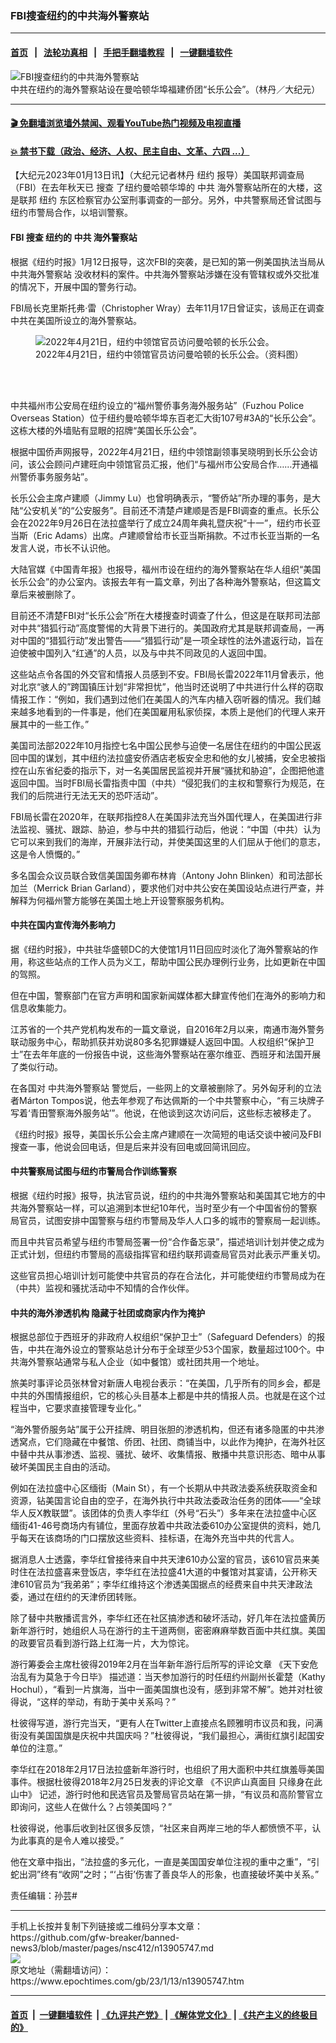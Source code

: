 ### FBI搜查纽约的中共海外警察站
------------------------

#### [首页](https://github.com/gfw-breaker/banned-news3/blob/master/README.md) &nbsp;&nbsp;|&nbsp;&nbsp; [法轮功真相](https://github.com/begood0513/basic/blob/master/README.md)  &nbsp;&nbsp;|&nbsp;&nbsp; [手把手翻墙教程](https://github.com/gfw-breaker/guides/wiki)  &nbsp;&nbsp;|&nbsp;&nbsp; [一键翻墙软件](https://github.com/gfw-breaker/nogfw/blob/master/README.md)  



<div><img alt="FBI搜查纽约的中共海外警察站" class="attachment-djy_600_400 size-djy_600_400 wp-post-image" src="https://i.epochtimes.com/assets/uploads/2023/01/id13905749-163352-600x400.jpeg"/>
<div class="caption">
 中共在纽约的海外警察站设在曼哈顿华埠福建侨团“长乐公会”。（林丹／大纪元）
</div></div><hr/>

#### [ 🎬  免翻墙浏览墙外禁闻、观看YouTube热门视频及电视直播](https://github.com/gfw-breaker/HelloWorld)

#### [ 💥  禁书下载（政治、经济、人权、民主自由、文革、六四 ...）](https://github.com/gfw-breaker/books/blob/master/README.md)

<div><p>
 【大纪元2023年01月13日讯】（大纪元记者林丹
 <ok href="https://www.epochtimes.com/gb/tag/%E7%BA%BD%E7%BA%A6.html">
  纽约
 </ok>
 报导）美国联邦调查局（FBI）在去年秋天已
 <ok href="https://www.epochtimes.com/gb/tag/%E6%90%9C%E6%9F%A5.html">
  搜查
 </ok>
 了纽约曼哈顿华埠的
 <ok href="https://www.epochtimes.com/gb/tag/%E4%B8%AD%E5%85%B1.html">
  中共
 </ok>
 海外警察站所在的大楼，这是联邦
 <ok href="https://www.epochtimes.com/gb/tag/%E7%BA%BD%E7%BA%A6.html">
  纽约
 </ok>
 东区检察官办公室刑事调查的一部分。另外，中共警察局还曾试图与纽约市警局合作，以培训警察。
</p>
<h4>
 FBI
 <ok href="https://www.epochtimes.com/gb/tag/%E6%90%9C%E6%9F%A5.html">
  搜查
 </ok>
 纽约的
 <ok href="https://www.epochtimes.com/gb/tag/%E4%B8%AD%E5%85%B1.html">
  中共
 </ok>
 海外警察站
</h4>
<p>
 根据《纽约时报》1月12日报导，这次FBI的突袭，是已知的第一例美国执法当局从
 <ok href="https://www.epochtimes.com/gb/tag/%E4%B8%AD%E5%85%B1%E6%B5%B7%E5%A4%96%E8%AD%A6%E5%AF%9F%E7%AB%99.html">
  中共海外警察站
 </ok>
 没收材料的案件。中共海外警察站涉嫌在没有管辖权或外交批准的情况下，开展中国的警务行动。
</p>
<p>
 FBI局长克里斯托弗‧雷（Christopher Wray）去年11月17日曾证实，该局正在调查中共在美国所设立的海外警察站。
</p>
<figure aria-describedby="caption-13905748" class="wp-caption aligncenter" id="13905748" style="width: 500px">
 <ok href=" https://i.epochtimes.com/assets/uploads/2023/01/id13905748-163351-450x338.jpeg" rel="noreferrer noopener" target="_blank">
  <img alt="2022年4月21日，纽约中领馆官员访问曼哈顿的长乐公会。" src="https://i.epochtimes.com/assets/uploads/2023/01/id13905748-163351-450x338.jpeg"/>
 </ok>
 <br/><figcaption class="wp-caption-text" id="caption-13905748">
  2022年4月21日，纽约中领馆官员访问曼哈顿的长乐公会。（资料图）
 </figcaption><br/>
</figure><br/>
<p>
 中共福州市公安局在纽约设立的“福州警侨事务海外服务站”（Fuzhou Police Overseas Station）位于纽约曼哈顿华埠东百老汇大街107号#3A的“长乐公会”。这栋大楼的外墙贴有显眼的招牌“美国长乐公会”。
</p>
<p>
 根据中国侨声网报导，2022年4月21日，纽约中领馆副领事吴晓明到长乐公会访问，该公会顾问卢建旺向中领馆官员汇报，他们“与福州市公安局合作……开通福州警侨事务服务站”。
</p>
<p>
 长乐公会主席卢建顺（Jimmy Lu）也曾明确表示，“警侨站”所办理的事务，是大陆“公安机关”的“公安服务”。目前还不清楚卢建顺是否是FBI调查的重点。长乐公会在2022年9月26日在法拉盛举行了成立24周年典礼暨庆祝“十一”，纽约市长亚当斯（Eric Adams）出席。卢建顺曾给市长亚当斯捐款。不过市长亚当斯的一名发言人说，市长不认识他。
</p>
<p>
 大陆官媒《中国青年报》也报导，福州市设在纽约的海外警察站在华人组织“美国长乐公会”的办公室内。该报去年有一篇文章，列出了各种海外警察站，但这篇文章后来被删除了。
</p>
<p>
 目前还不清楚FBI对“长乐公会”所在大楼搜查时调查了什么，但这是在联邦司法部对中共“猎狐行动”高度警惕的大背景下进行的。美国政府尤其是联邦调查局，一再对中国的“猎狐行动”发出警告——“猎狐行动”是一项全球性的法外遣返行动，旨在迫使被中国列入“红通”的人员，以及与中共不同政见的人返回中国。
</p>
<p>
 这些站点令各国的外交官和情报人员感到不安。FBI局长雷2022年11月曾表示，他对北京“骇人的”跨国镇压计划“非常担忧”，他当时还说明了中共进行什么样的窃取情报工作：“例如，我们遇到过他们在美国人的汽车内植入窃听器的情况。我们越来越多地看到的一件事是，他们在美国雇用私家侦探，本质上是他们的代理人来开展其中的一些工作。”
</p>
<p>
 美国司法部2022年10月指控七名中国公民参与迫使一名居住在纽约的中国公民返回中国的谋划，其中纽约法拉盛安侨酒店老板安全忠和他的女儿被捕，安全忠被指控在山东省纪委的指示下，对一名美国居民监视并开展“骚扰和胁迫”，企图把他遣返回中国。当时FBI局长雷指责中国（中共）“侵犯我们的主权和警察行为规范，在我们的后院进行无法无天的恐吓活动”。
</p>
<p>
 FBI局长雷在2020年，在联邦指控8人在美国非法充当外国代理人，在美国进行非法监视、骚扰、跟踪、胁迫，参与中共的猎狐行动后，他说：“中国（中共）认为它可以来到我们的海岸，开展非法行动，并使美国这里的人们屈从于他们的意志，这是令人愤慨的。”
</p>
<p>
 多名国会众议员联合致信美国国务卿布林肯（Antony John Blinken）和司法部长加兰（Merrick Brian Garland），要求他们对中共公安在美国设站点进行严查，并解释为何福州警方能够在美国土地上开设警察服务机构。
</p>
<h4>
 中共在国内宣传海外影响力
</h4>
<p>
 据《纽约时报》，中共驻华盛顿DC的大使馆1月11日回应时淡化了海外警察站的作用，称这些站点的工作人员为义工，帮助中国公民办理例行业务，比如更新在中国的驾照。
</p>
<p>
 但在中国，警察部门在官方声明和国家新闻媒体都大肆宣传他们在海外的影响力和信息收集能力。
</p>
<p>
 江苏省的一个共产党机构发布的一篇文章说，自2016年2月以来，南通市海外警务联动服务中心，帮助抓获并劝说80多名犯罪嫌疑人返回中国。人权组织“保护卫士”在去年年底的一份报告中说，这些海外警察站在塞尔维亚、西班牙和法国开展了类似行动。
</p>
<p>
 在各国对
 <ok href="https://www.epochtimes.com/gb/tag/%E4%B8%AD%E5%85%B1%E6%B5%B7%E5%A4%96%E8%AD%A6%E5%AF%9F%E7%AB%99.html">
  中共海外警察站
 </ok>
 警觉后，一些网上的文章被删除了。另外匈牙利的立法者Márton Tompos说，他去年参观了布达佩斯的一个中共警察中心，“有三块牌子写着‘青田警察海外服务站’”。他说，在他谈到这次访问后，这些标志被移走了。
</p>
<p>
 《纽约时报》报导，美国长乐公会主席卢建顺在一次简短的电话交谈中被问及FBI搜查一事，他说会回电话，但是后来并没有回电或回简讯回应。
</p>
<h4>
 中共警察局试图与纽约市警局合作训练警察
</h4>
<p>
 根据《纽约时报》报导，执法官员说，纽约的中共海外警察站和美国其它地方的中共海外警察站一样，可以追溯到本世纪10年代，当时至少有一个中国省份的警察局官员，试图安排中国警察与纽约市警局及华人人口多的城市的警察局一起训练。
</p>
<p>
 而且中共官员希望与纽约市警局签署一份“合作备忘录”，描述培训计划并使之成为正式计划，但纽约市警局的高级指挥官和纽约联邦调查局官员对此表示严重关切。
</p>
<p>
 这些官员担心培训计划可能使中共官员的存在合法化，并可能使纽约市警局成为在（中共）监视和骚扰活动中不知情的合作伙伴。
</p>
<h4>
 中共的海外渗透机构 隐藏于社团或商家内作为掩护
</h4>
<p>
 根据总部位于西班牙的非政府人权组织“保护卫士”（Safeguard Defenders）的报告，中共在海外设立的警察站总计分布于全球至少53个国家，数量超过100个。中共海外警察站通常与私人企业（如中餐馆）或社团共用一个地址。
</p>
<p>
 旅美时事评论员张林曾对新唐人电视台表示：“在美国，几乎所有的同乡会，都是中共的外围情报组织，它的核心头目基本上都是中共的情报人员。也就是在这个过程当中，它要求直接管理专业化。”
</p>
<p>
 “海外警侨服务站”属于公开挂牌、明目张胆的渗透机构，但还有诸多隐匿的中共渗透窝点，它们隐藏在中餐馆、侨团、社团、商铺当中，以此作为掩护，在海外社区中替中共从事渗透、监视、骚扰、破坏、收集情报、散播中共意识形态、暗中从事破坏美国民主自由的活动。
</p>
<p>
 例如在法拉盛中心区缅街（Main St），有一个长期从中共政法委系统获取资金和资源，钻美国言论自由的空子，在海外执行中共政法委政治任务的团体——“全球华人反X教联盟”。该团体的负责人李华红（外号“石头”）多年来在法拉盛中心区缅街41-46号商场内有铺位，里面存放着中共政法委610办公室提供的资料，她几乎每天在该商场的门口摆放这些资料、挂标语，在海外充当中共的代言人。
</p>
<p>
 据消息人士透露，李华红曾接待来自中共天津610办公室的官员，该610官员来美时住在法拉盛喜来登饭店，李华红在法拉盛41大道的中餐馆对其宴请，公开称天津610官员为“我弟弟”；李华红维持这个渗透美国据点的经费来自中共天津政法委，通过在纽约的天津侨团转账。
</p>
<p>
 除了替中共散播谎言外，李华红还在社区搞渗透和破坏活动，好几年在法拉盛黄历新年游行时，她组织人马在游行的主干道两侧，密密麻麻举数百面中共红旗。美国的政要官员看到游行路上红海一片，大为惊诧。
</p>
<p>
 游行筹委会主席杜彼得2019年2月在当年新年游行后所写的评论文章
 <ok href="https://www.epochtimes.com/gb/19/2/17/n11050924.htm">
  《天下安危治乱有为莫急于今日毕》
 </ok>
 描述道：当天参加游行的时任纽约州副州长霍楚（Kathy Hochul），“看到一片旗海，当中一面美国旗也没有，感到非常不解”。她并对杜彼得说，“这样的举动，有助于美中关系吗？”
</p>
<p>
 杜彼得写道，游行完当天，“更有人在Twitter上直接点名顾雅明市议员和我，问满街没有美国国旗是庆祝中共国庆吗？”杜彼得说，“我们最担心，满街红旗引起国安单位的注意。”
</p>
<p>
 李华红在2018年2月17日法拉盛新年游行时，也组织了用大面积中共红旗羞辱美国事件。根据杜彼得2018年2月25日发表的评论文章
 <ok href="https://www.epochtimes.com/gb/18/2/25/n10170931.htm">
  《不识庐山真面目 只缘身在此山中》
 </ok>
 记述，游行时他和民选官员及警局官员站在第一排，“有议员和高阶警官立即询问，这些人在做什么？占领美国吗？”
</p>
<p>
 杜彼得说，他事后收到社区很多反馈，“社区来自两岸三地的华人都愤愤不平，认为此事真的是令人难以接受。”
</p>
<p>
 他在文章中指出，“法拉盛的多元化，一直是美国国安单位注视的重中之重”，“引蛇出洞”终有“收网”之时；“‘占街’伤害了善良华人的形象，也直接破坏美中关系。”
</p>
<p>
 责任编辑：孙芸#
</p>
</div>
<hr/>
手机上长按并复制下列链接或二维码分享本文章：<br/>
https://github.com/gfw-breaker/banned-news3/blob/master/pages/nsc412/n13905747.md <br/>
<a href='https://github.com/gfw-breaker/banned-news3/blob/master/pages/nsc412/n13905747.md'><img src='https://github.com/gfw-breaker/banned-news3/blob/master/pages/nsc412/n13905747.md.png'/></a> <br/>
原文地址（需翻墙访问）：https://www.epochtimes.com/gb/23/1/13/n13905747.htm


------------------------
#### [首页](https://github.com/gfw-breaker/banned-news3/blob/master/README.md) &nbsp;|&nbsp; [一键翻墙软件](https://github.com/gfw-breaker/nogfw/blob/master/README.md) &nbsp;| [《九评共产党》](https://github.com/gfw-breaker/9ping.md/blob/master/README.md#九评之一评共产党是什么) | [《解体党文化》](https://github.com/gfw-breaker/jtdwh.md/blob/master/README.md) | [《共产主义的终极目的》](https://github.com/gfw-breaker/gczydzjmd.md/blob/master/README.md)


<img src='http://gfw-breaker.win/banned-news3/pages/nsc412/n13905747.md' width='0px' height='0px'/>